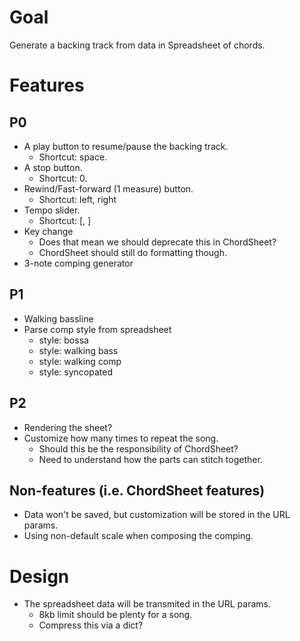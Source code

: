 # Goal

Generate a backing track from data in Spreadsheet of chords.

# Features

## P0

- A play button to resume/pause the backing track.
  - Shortcut: space.
- A stop button.
  - Shortcut: 0.
- Rewind/Fast-forward (1 measure) button.
  - Shortcut: left, right
- Tempo slider.
  - Shortcut: [, ]
- Key change
  - Does that mean we should deprecate this in ChordSheet?
  - ChordSheet should still do formatting though.
- 3-note comping generator

## P1

- Walking bassline
- Parse comp style from spreadsheet
  - style: bossa
  - style: walking bass
  - style: walking comp
  - style: syncopated


## P2

- Rendering the sheet?
- Customize how many times to repeat the song.
  - Should this be the responsibility of ChordSheet?
  - Need to understand how the parts can stitch together.

## Non-features (i.e. ChordSheet features)

- Data won't be saved, but customization will be stored in the URL params.
- Using non-default scale when composing the comping.

# Design

- The spreadsheet data will be transmited in the URL params.
  - 8kb limit should be plenty for a song.
  - Compress this via a dict?
